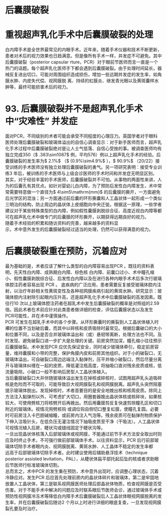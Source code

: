 # 后囊膜破裂  
#  重视超声乳化手术中后囊膜破裂的处理  
白内障手术是全世界最常见的内眼手术。近年来，随着手术仪器和技术不断更新，患者对术后的视力效果也日趋满意。但是像所有手术一样，并发症不可避免。其中后囊膜破裂（posterior capsular rture，PCR）对于眼前节医师而言一直是一个热门的话题。每个超声乳化医师手下都会遇到后囊膜破裂。由于处理时间延长，器械反复进出切口，可能对周围组织造成损伤，增加一些远期并发症的发生率，如角膜水肿、内皮失代偿、视网膜脱 离、持续的虹膜炎、继发青光眼以及黄斑囊样水肿等，最终可能损害术后的视力。  
# 93.  后囊膜破裂并不是超声乳化手术中“灾难性” 并发症  
面对PCR，不同级别的术者可能会承受不同程度的心理压力。英国学者对于眼科医师处理后囊膜破裂和玻璃体溢出的自信心调查显示：对于新手医师而言，超声乳化手术过程中后囊膜破裂绝对是让人士气低落、自信心受挫的事。被调查医师均有独立完成350（$ .383\sim1087$  例，平均576）例以上超声乳化手术的经验。后囊膜破裂的发生率为$ 2.1\%$ （$ (0.9\%\sim4.9\%$ ），$ 90.9\%$ （20/22）接受训练的手术医师没有独立处理后囊膜破裂的勇气。另一项研究表明：接受专业训练3 年后，被训练的手术医师与上级会诊医师的手术时间和并发症无明显区别。  
其实，对于经验丰富的手术医师，后囊膜破裂并不可怕。从事物的两面性来讲，人为的后囊孔有其优点。如针对婴幼儿白内障，为了预防后发性白内障发生，术中常常需要特意做一个直径为$ 4\sim5\mathrm{mm}$     的后囊膜的撕开，一方面避免后光学区的混浊；另一方面通过前后囊的环形撕囊和人工晶状体一起形成一个类似三明治的结构，防止周边的晶状体上皮细胞向中央迁徙。根据这一原理，一些学者建议对于某些特殊类型的白内障，例如假性囊膜剥脱综合征、高度近视白内障等都可在超声乳化术中做专门的后囊膜的环形撕开，以期获得远期良好的视力。  
随着手术经验的积累和随访资料的完善，越来越多的资料显  
示，术中意外发生的后囊膜破裂经过适当的处理，仍然可以获得满意的视力。  
#  后囊膜破裂重在预防，沉着应对  
最为基础的是，术者应该了解什么类型的白内障容易出现PCR 。既往的资料表明，先天性白内障、成熟期白内障、棕色核 白内障、前囊口过小、术中瞳孔缩小、假性囊膜剥脱综合征、后发性白内障以及在进行各种内眼手术术后多次行玻璃体腔注药者容易出现 PCR 。 底疾病的广泛应用，患者需要反复接受玻璃体腔内注射，以治疗年龄相关性黄斑变性及各种视网膜疾病引起的黄斑水肿。研究显示：玻璃体腔内注射除引起眼内压升高，还是超声乳化手术中后囊膜破裂的高发因素。既往行10 次以上玻璃体腔注药者在超乳术中发生后囊膜破裂的概率是对照组的2.59 倍。因此术者在术前应针对此类患者做详细的检查，评估后囊膜状态以及发生PCR可能性，并在术中谨慎操作。  
PCR 可发生在超乳手术中的各个步骤。从环形撕囊时的撕裂到人工晶状体植入时襻的位置不当划破后囊，而其中以碎核和皮质吸除时最常见。根据后囊破口的大小和位置不同，以及是否合并玻璃体溢出和（或）悬韧带离断，处理方法也不同。及时发现、避免破裂口进一步扩大是处理的关键。前房突然加深，瞳孔缩小往往预示后囊膜破裂。术中发现PCR 应优先保证安全，同时减少玻璃体牵引，稳定前房容量，维持囊膜和小带的完整，保护角膜内皮和前房其他组织。对于小的破裂口，无玻璃体溢出，可自破裂口周边远端注入黏弹剂，压平并缩小破裂口，然后尽量分离开与玻璃体纠缠在一起的皮质，降低灌注瓶高度，将抽吸口直对残余皮质或核，低流量吸除。小破口一般不影响后房型人工晶状体植入。  
当后囊膜破裂口大并伴随玻璃体溢出发生在掉核或碎核时，试图用超声乳头追吸碎核是危险而不可取的，可能导致巨大视网膜裂孔和视网膜脱离。超声乳头突然阻塞提示玻璃体脱出。发现掉核时，术者首要目的是安全地娩出核和核周皮质。除同上方法注入黏弹剂以外，可考虑扩大切口，用圈套器娩出晶状体核或核碎块，如果核较大，可使用劈核刀将核劈开后再娩出。然后用囊膜剪反复快速剪除瞳孔区和切口附近的玻璃体。视情况用劈核钩 或调位钩自侧切口整复虹膜，使瞳孔复圆。必要时可前房注入卡巴胆碱缩瞳，或前房内注入气泡等。残余皮质可在黏弹剂物质保护下伸入注吸针头，在低负压无灌注情况下抽吸皮质至干净（干吸法）。人工晶状体可视情况植入后房，睫状沟或缝线固定于睫状沟等。  
一旦出现晶状体核落入后部玻璃体或视网膜，不能通过前节手术方法安全取出时则应及时终止手术，不可强行做前部玻璃体手术。以往资料显示，PCR 后行前部玻璃体切除手术者眼内炎、视网膜脱离、黄斑水肿、人工晶体不稳定的发生率都  
远高于后部玻璃体切除手术者。此时建议使用后辅助悬浮技术（technique posterior assisted levitation，PAL），从睫状体扁平部托起后坠的核或者求助眼后节医师行标准玻璃体切割。  
总而言之，术中PCR 的发生重在预防，术中意外出现时，应调整心理状态，沉着冷静应对。发生PCR 后应首先处理前房内的晶状体碎片和玻璃体，第二是牢固地放置人工晶状体，第三是联系视网膜医师处理后部晶状体物质，检查视网膜是否受伤害。对于不能手术中解决的问题应及时联系眼后节医师会诊，通过玻璃体手术或预防性视网膜冷冻术等降低白内障手术后囊膜破裂后人工晶状体眼视网膜脱离的发生率，并在后囊膜破裂后随访2 个月以上时进行详细的眼底复查，一旦发现视网膜裂孔要及时治疗。  
